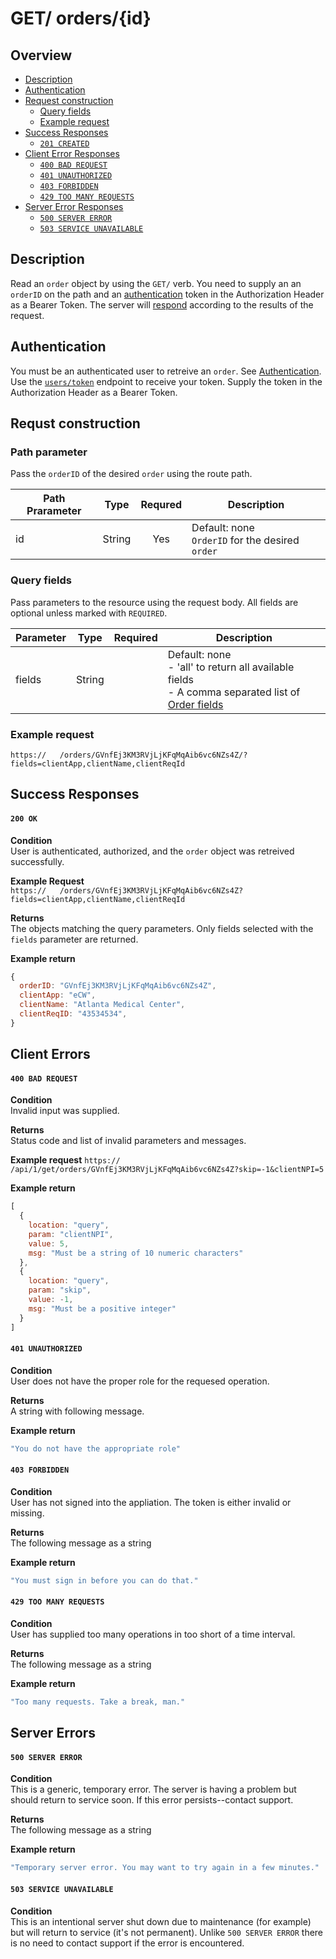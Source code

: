 # GET/ orders/{id}


## Overview

- [Description](#description)
- [Authentication](#authentication)
- [Request construction](#request-construction)
  - [Query fields](#query-fields)
  - [Example request](#example-request)
- [Success Responses](#success)
  - [`201 CREATED`](#201-created)
- [Client Error Responses](#client-errors-responses)
  - [`400 BAD REQUEST`](#400-bad-request)
  - [`401 UNAUTHORIZED`](#401-unauthorized)
  - [`403 FORBIDDEN`](#403-forbidden)
  - [`429 TOO MANY REQUESTS`](#429-too-many-requests)
- [Server Error Responses](#server-error-responses)
  - [`500 SERVER ERROR`](#500-server-error)
  - [`503 SERVICE UNAVAILABLE`](`503-service-unavailable)


## Description

Read an `order` object by using the `GET/` verb. You need to supply an an `orderID`
on the path and an [authentication](#authentication) token in the Authorization
Header as a Bearer Token. The server will [respond](#success-responses) according to
the results of the request.

## Authentication

You must be an authenticated user to retreive an `order`.
See [Authentication](../../../authentication/README.md). Use the
[`users/token`](../../users/get/token.md) endpoint to receive your token. Supply
the token in the Authorization Header as a Bearer Token.

## Requst construction

### Path parameter

Pass the `orderID` of the desired `order` using the route path.

| Path Prarameter  | Type       | Requred | Description                         |
|------------------|------------| :-----: | ------------------------------------|
| id               | String     | Yes     | Default: none<br>`OrderID` for the desired `order` |

### Query fields

Pass parameters to the resource using the request body. All fields are
optional unless marked with `REQUIRED`.

| Parameter                  | Type        | Required | Description                        |
|----------------------------|-------------| :------: |------------------------------------|
| fields                     | String      |          | Default: none<br>- 'all' to return all available fields<br>- A comma separated list of [Order fields](../README.md#fields)

### Example request

```https://   /orders/GVnfEj3KM3RVjLjKFqMqAib6vc6NZs4Z/?fields=clientApp,clientName,clientReqId```


## Success Responses

#### `200 OK`

**Condition** \
User is authenticated, authorized, and the `order` object was retreived
successfully.

**Example Request** \
```https://   /orders/GVnfEj3KM3RVjLjKFqMqAib6vc6NZs4Z?fields=clientApp,clientName,clientReqId```

**Returns** \
The objects matching the query parameters. Only fields selected with the `fields`
parameter are returned.

**Example return**
``` Javascript
{
  orderID: "GVnfEj3KM3RVjLjKFqMqAib6vc6NZs4Z",
  clientApp: "eCW",
  clientName: "Atlanta Medical Center",
  clientReqID: "43534534",
}
```


## Client Errors

#### `400 BAD REQUEST`

**Condition** \
Invalid input was supplied.

**Returns** \
Status code and list of invalid parameters and messages.

**Example request**
```https://   /api/1/get/orders/GVnfEj3KM3RVjLjKFqMqAib6vc6NZs4Z?skip=-1&clientNPI=5```

**Example return**
``` Javascript
[
  {
    location: "query",
    param: "clientNPI",
    value: 5,
    msg: "Must be a string of 10 numeric characters"
  },
  {
    location: "query",
    param: "skip",
    value: -1,
    msg: "Must be a positive integer"
  }
]
```

#### `401 UNAUTHORIZED`
**Condition** \
User does not have the proper role for the requesed operation.

**Returns** \
A string with following message.

**Example return**
``` Javascript
"You do not have the appropriate role"
```

#### `403 FORBIDDEN`
**Condition** \
User has not signed into the appliation. The token is either invalid
or missing.

**Returns** \
The following message as a string

**Example return**
``` Javascript
"You must sign in before you can do that."
```

#### `429 TOO MANY REQUESTS`
**Condition** \
User has supplied too many operations in too short of a time interval.

**Returns** \
The following message as a string

**Example return**
``` Javascript
"Too many requests. Take a break, man."
```


## Server Errors


#### `500 SERVER ERROR`
**Condition** \
This is a generic, temporary error. The server is having a problem
but should return to service soon. If this error persists--contact support.

**Returns** \
The following message as a string

**Example return**
``` Javascript
"Temporary server error. You may want to try again in a few minutes."
```

#### `503 SERVICE UNAVAILABLE`
**Condition** \
This is an intentional server shut down due to maintenance
(for example) but will return to service (it's not permanent). Unlike
`500 SERVER ERROR` there is no need to contact support if the error is encountered.
